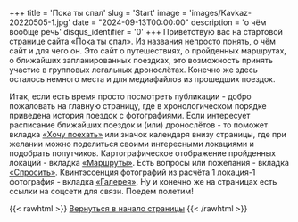 +++
title = 'Пока ты спал'
slug = 'Start'
image = 'images/Kavkaz-20220505-1.jpg'
date = "2024-09-13T00:00:00"
description = 'о чём вообще речь'
disqus_identifier = '0'
+++
Приветствую вас на стартовой странице сайта «Пока ты спал».
Из названия непросто понять, о чём сайт и для чего он.
Это сайт о путешествиях, о пройденных маршрутах, о ближайших запланированных поездках, это возможность принять участие в групповых легальных дронослётах. Конечно же здесь осталось немного места и для медиафайлов из прошедших поездок.

Итак, если есть время просто посмотреть публикации - добро пожаловать на главную страницу, где в хронологическом порядке приведена история поездок с фотографиями.
Если интересует расписание ближайших поездок и (или) дронослётов - то поможет вкладка <a href="https://sleeptrip.ru/plan/">«Хочу поехать»</a> или значок календаря внизу страницы, где при желании можно поделиться своими интересными локациями и подобрать попутчиков.
Картографическое отображение пройденных локаций - вкладка <a href="https://sleeptrip.ru/map/">«Маршруты»</a>.
Есть вопросы или пожелания - вкладка <a href="https://sleeptrip.ru/ask/">«Спросить»</a>.
Квинтэссенция фотографий из расчёта 1 локация-1 фотография - вкладка <a href="https://sleeptrip.ru/gallery/">«Галерея»</a>.
Ну и конечно же на страницах есть ссылки на соцсети для связи.
Поедем полетим!

{{< rawhtml >}}
<a href="#">Вернуться в начало страницы</a>
{{< /rawhtml >}}
